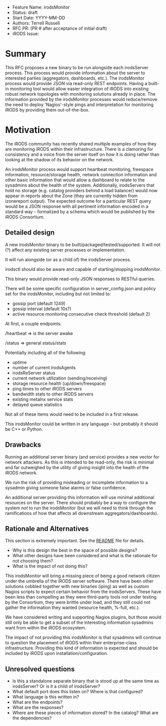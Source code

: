 - Feature Name: irodsMonitor
- Status: draft
- Start Date: YYYY-MM-DD
- Authors: Terrell Russell
- RFC PR: (PR # after acceptance of initial draft)
- iRODS Issue:

# Summary


This RFC proposes a new binary to be run alongside each irodsServer process.  This process would provide information about the server to interested parties (aggregators, dashboards, etc.).  The irodsMonitor process would provide JSON via read-only REST endpoints.  Having a built-in monitoring tool would allow easier integration of iRODS into existing robust network topologies with monitoring solutions already in place.  The information provided by the irodsMonitor processes would reduce/remove the need to deploy 'Nagios'-style pings and interpretation for monitoring iRODS by providing them out-of-the-box.


# Motivation

The iRODS community has recently shared multiple examples of how they are monitoring iRODS within their infrastructure.  There is a clamoring for consistency and a voice from the server itself on how it is doing rather than looking at the shadow of its behavior on the network.

An irodsMonitor process would support heartbeat monitoring, freespace information, resource/storage health, network connection information and other basic information that would allow a dashboard to relate to the sysadmins about the health of the system.  Additionally, irodsServers that hold no storage (e.g. catalog providers behind a load balancer) would now appear in reports about the Zone (they are currently hidden from izonereport output). The expected outcome for a particular REST query would be a JSON response with all pertinent information encoded in a standard way - formalized by a schema which would be published by the iRODS Consortium.


## Detailed design

A new irodsMonitor binary to be built/packaged/tested/supported.  It will not (?) affect any existing server processes or implementation.

It will run alongside (or as a child of) the irodsServer process.

irodsctl should also be aware and capable of starting/stopping irodsMonitor.

This binary would provide read-only JSON responses to RESTful queries.

There will be some specific configuration in server_config.json and policy set for the irodsMonitor, including but not limited to:
 - gossip port (default 1249)
 - gossip interval (default 10s?)
 - active resource monitoring consecutive check threshold (default 2)

At first, a couple endpoints:

/heartbeat => is the server awake

/status => general status/stats

Potentially including all of the following:

- uptime
- number of current irodsAgents
- irodsReServer status
- current network utilization (sending/receiving)
- storage resource health (up/down/freespace)
- ping times to other iRODS servers
- bandwidth stats to other iRODS servers
- existing metalnx service stats
- delayed queue statistics

Not all of these items would need to be included in a first release.

This irodsMonitor could be written in any language - but probably it should be C++ or Python.


## Drawbacks

Running an additional server binary (and service) provides a new vector for network attackers.  As this is intended to be read-only, the risk is minimal and far outweighed by the utility of giving insight into the health of the iRODS network.

We run the risk of providing misleading or incomplete information to a sysadmin giving someone false alarms or false confidence.

An additional server providing this information will use minimal additional resources on the server.  There should probably be a way to configure the system *not* to run the irodsMonitor (but we will need to think through the ramifications of how that affects all downstream aggregators/dashboards).


## Rationale and Alternatives

This section is extremely important. See the
[README](README.md#rfc-process) file for details.

- Why is this design the best in the space of possible designs?
- What other designs have been considered and what is the rationale for not choosing them?
- What is the impact of not doing this?

This irodsMonitor will bring a missing piece of being a good network citizen under the umbrella of the iRODS server software.  There have been other solutions cobbled together with new binaries (iping) as well as custom Nagios scripts to expect certain behavior from the irodsServers.  These have been less than compelling as they were third-party tools not under testing by the Consortium, they were brittle under load, and they still could not gather the information they wanted (resource health, %-full, etc.).

We have considered writing and supporting Nagios plugins, but those would still only be able to get a subset of the interesting information sysadmins want from within the iRODS ecosystem.

The impact of not providing this irodsMonitor is that sysadmins will continue to question the placement of iRODS within their enterprise-class infrastructure.  Providing this kind of information is expected and should be included by iRODS upon installation/configuration.


## Unresolved questions

  
- Is this a standalone separate binary that is stood up at the same time as irodsServer?  Or is it a child of irodsServer?
- What default port does this listen on?  Where is that configured?
- What language is this written in?
- What are the endpoints?
- What are the responses?
- Where are these pieces of information stored?  In the catalog?  What are the dependencies?
